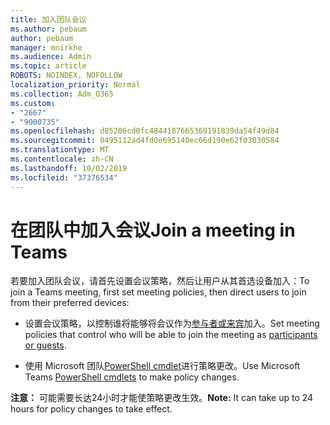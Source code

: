 ```yaml
---
title: 加入团队会议
ms.author: pebaum
author: pebaum
manager: mnirkhe
ms.audience: Admin
ms.topic: article
ROBOTS: NOINDEX, NOFOLLOW
localization_priority: Normal
ms.collection: Adm_O365
ms.custom:
- "2667"
- "9000735"
ms.openlocfilehash: d85206cd0fc4844187665369191839da54f49d84
ms.sourcegitcommit: 0495112ad4fd0e695140ec66d190e62f03030584
ms.translationtype: MT
ms.contentlocale: zh-CN
ms.lasthandoff: 10/02/2019
ms.locfileid: "37376534"
---
```

# <a name="join-a-meeting-in-teams"></a><span data-ttu-id="0e514-102">在团队中加入会议</span><span class="sxs-lookup"><span data-stu-id="0e514-102">Join a meeting in Teams</span></span>

<span data-ttu-id="0e514-103">若要加入团队会议，请首先设置会议策略，然后让用户从其首选设备加入：</span><span class="sxs-lookup"><span data-stu-id="0e514-103">To join a Teams meeting, first set meeting policies, then direct users to join from their preferred devices:</span></span>

- <span data-ttu-id="0e514-104">设置会议策略，以控制谁将能够将会议作为[参与者或来宾](https://docs.microsoft.com/microsoftteams/meeting-policies-in-teams#meeting-policy-settings---participants--guests)加入。</span><span class="sxs-lookup"><span data-stu-id="0e514-104">Set meeting policies that control who will be able to join the meeting as [participants or guests](https://docs.microsoft.com/microsoftteams/meeting-policies-in-teams#meeting-policy-settings---participants--guests).</span></span> 

- <span data-ttu-id="0e514-105">使用 Microsoft 团队[PowerShell cmdlet](https://docs.microsoft.com/en-us/microsoftteams/teams-powershell-overview)进行策略更改。</span><span class="sxs-lookup"><span data-stu-id="0e514-105">Use Microsoft Teams [PowerShell cmdlets](https://docs.microsoft.com/en-us/microsoftteams/teams-powershell-overview) to make policy changes.</span></span>    

<span data-ttu-id="0e514-106">**注意：** 可能需要长达24小时才能使策略更改生效。</span><span class="sxs-lookup"><span data-stu-id="0e514-106">**Note:** It can take up to 24 hours for policy changes to take effect.</span></span>